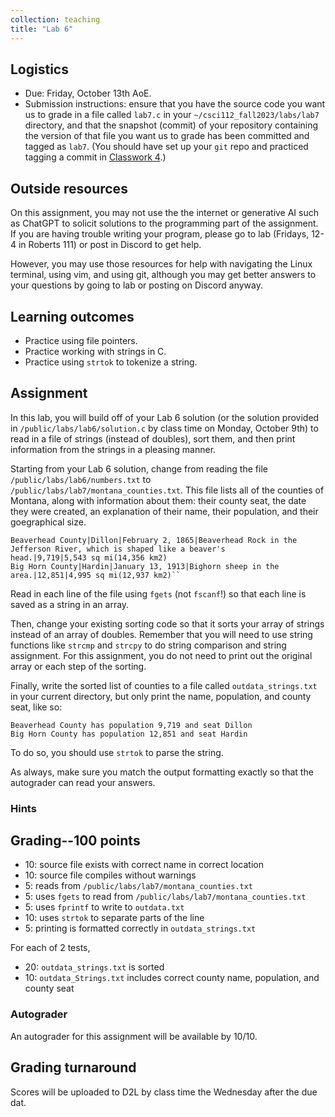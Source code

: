 ```yaml
---
collection: teaching
title: "Lab 6"
---
```


## Logistics
* Due: Friday, October 13th AoE.
* Submission instructions: ensure that you have the source code you want us to
	grade in a file called `lab7.c` in your `~/csci112_fall2023/labs/lab7`
	directory, and that the snapshot (commit) of your repository containing the version of that file you want us to grade has been committed and
	tagged as `lab7`. (You should have set up your `git` repo and practiced tagging a commit in [Classwork 4](https://lgw2.github.io/teaching/csci112-fall-2023/classwork/classwork4/).)

## Outside resources

On this assignment, you may not use the the internet or generative AI such as
ChatGPT to solicit solutions to the programming part of the assignment. If you
are having trouble writing your program, please go to lab (Fridays, 12-4 in
Roberts 111) or post in Discord to
get help.

However, you may use those resources for help with navigating the Linux
terminal, using vim, and using git, although you may get better answers to your
questions by going to lab or posting on Discord anyway.

## Learning outcomes
* Practice using file pointers.
* Practice working with strings in C.
* Practice using `strtok` to tokenize a string.

## Assignment

In this lab, you will build off of your Lab 6 solution (or the solution
provided in `/public/labs/lab6/solution.c` by class time on Monday, October
9th) to read in a file of strings (instead of doubles), sort them, and then
print information from the strings in a pleasing manner.

Starting from your Lab 6 solution, change from reading the file
`/public/labs/lab6/numbers.txt` to `/public/labs/lab7/montana_counties.txt`.
This file lists all of the counties of Montana, along with information about
them: their county seat, the date they were created, an explanation of their
name, their population, and their goegraphical size.

```
Beaverhead County|Dillon|February 2, 1865|Beaverhead Rock in the Jefferson River, which is shaped like a beaver's head.|9,719|5,543 sq mi(14,356 km2)
Big Horn County|Hardin|January 13, 1913|Bighorn sheep in the area.|12,851|4,995 sq mi(12,937 km2)``
```

Read in each line of the file using `fgets` (not `fscanf`!) so that each line
is saved as a string in an array.

Then, change your existing sorting code so that it sorts your array of strings
instead of an array of doubles. Remember that you will need to use string
functions like `strcmp` and `strcpy` to do string comparison and string
assignment. For this assignment, you do not need to print out the original
array or each step of the sorting.

Finally, write the sorted list of counties to a file called `outdata_strings.txt` in
your current directory, but only print the name,
population, and county seat, like so:

```
Beaverhead County has population 9,719 and seat Dillon
Big Horn County has population 12,851 and seat Hardin
```

To do so, you should use `strtok` to parse the string.

As always, make sure you match the output formatting exactly so that the
autograder can read your answers.

### Hints



## Grading--100 points

* 10: source file exists with correct name in correct location
* 10: source file compiles without warnings
* 5: reads from `/public/labs/lab7/montana_counties.txt`
* 5: uses `fgets` to read from `/public/labs/lab7/montana_counties.txt`
* 5: uses `fprintf` to write to `outdata.txt`
* 10: uses `strtok` to separate parts of the line
* 5: printing is formatted correctly in `outdata_strings.txt`

For each of 2 tests,

* 20: `outdata_strings.txt` is sorted
* 10: `outdata_Strings.txt` includes correct county name, population, and county seat

### Autograder

An autograder for this assignment will be available by 10/10.

## Grading turnaround
Scores will be uploaded to D2L by class time the Wednesday after the due dat.
